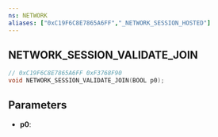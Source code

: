 ```yaml
---
ns: NETWORK
aliases: ["0xC19F6C8E7865A6FF","_NETWORK_SESSION_HOSTED"]
---
```

## NETWORK_SESSION_VALIDATE_JOIN

```c
// 0xC19F6C8E7865A6FF 0xF3768F90
void NETWORK_SESSION_VALIDATE_JOIN(BOOL p0);
```


## Parameters
* **p0**: 

